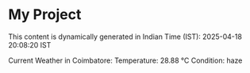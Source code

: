 # My Project

This content is dynamically generated in Indian Time (IST): 2025-04-18 20:08:20 IST


Current Weather in Coimbatore:
Temperature: 28.88 °C
Condition: haze
